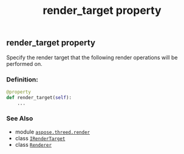 ﻿---
title: render_target property
second_title: Aspose.3D for Python via .NET API References
description: 
type: docs
weight: 190
url: /aspose.threed.render/renderer/render_target/
is_root: false
---

## render_target property


Specify the render target that the following render operations will be performed on.
### Definition:
```python
@property
def render_target(self):
    ...
```

### See Also
* module [`aspose.threed.render`](../../)
* class [`IRenderTarget`](/3d/python-net/aspose.threed.render/irendertarget)
* class [`Renderer`](/3d/python-net/aspose.threed.render/renderer)
